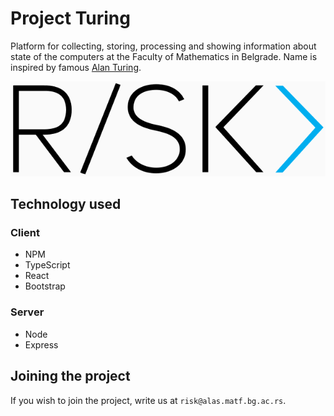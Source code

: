 # Project Turing
Platform for collecting, storing, processing and showing  information about state of the computers  at the Faculty of Mathematics in Belgrade.
Name is inspired by famous <a href="https://en.wikipedia.org/wiki/Alan_Turing">Alan Turing</a>.

<img src="https://raw.githubusercontent.com/riskmatf/risk-media/master/logo/v2/risk.png">

## Technology used
### Client
- NPM
- TypeScript
- React
- Bootstrap

### Server
- Node
- Express

## Joining the project
If you wish to join the project, write us at `risk@alas.matf.bg.ac.rs`.
